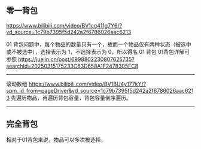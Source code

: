## 零一背包

https://www.bilibili.com/video/BV1cg411g7Y6/?vd_source=1c79b7395f5d242a2f6786026aac6213

01 背包问题中，每个物品的数量只有一个，故而一个物品仅有两种状态（被选中或不被选中），选择表示为 1，不选择表示为 0，所以得名 01 背包 
01背包详解可参照 https://juejin.cn/post/6998802230807625735?searchId=20250315175233C63D658A1F2478305FC8

------

滚动数组
https://www.bilibili.com/video/BV1BU4y177kY/?spm_id_from=pageDriver&vd_source=1c79b7395f5d242a2f6786026aac6213
先遍历物品，再遍历背包容量，背包容量倒序遍历。

----

## 完全背包
相对于01背包来说，物品可以多次被选择。